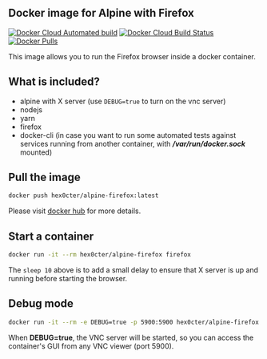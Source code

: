 
## Docker image for Alpine with Firefox
[![Docker Cloud Automated build](https://img.shields.io/docker/cloud/automated/hex0cter/alpine-firefox)](https://hub.docker.com/r/hex0cter/alpine-firefox/builds)
[![Docker Cloud Build Status](https://img.shields.io/docker/cloud/build/hex0cter/alpine-firefox)](https://hub.docker.com/r/hex0cter/alpine-firefox/builds)
[![Docker Pulls](https://img.shields.io/docker/pulls/hex0cter/alpine-firefox)](https://hub.docker.com/r/hex0cter/alpine-firefox)

This image allows you to run the Firefox browser inside a docker container.

## What is included?
* alpine with X server (use `DEBUG=true` to turn on the vnc server)
* nodejs
* yarn
* firefox
* docker-cli (in case you want to run some automated tests against services running from another container, with ***/var/run/docker.sock*** mounted)

## Pull the image
```bash
docker push hex0cter/alpine-firefox:latest
```
Please visit [docker hub](https://hub.docker.com/repository/docker/hex0cter/alpine-firefox) for more details.

## Start a container
```bash
docker run -it --rm hex0cter/alpine-firefox firefox
```
The `sleep 10` above is to add a small delay to ensure that X server is up and running before starting the browser.

## Debug mode
```bash
docker run -it --rm -e DEBUG=true -p 5900:5900 hex0cter/alpine-firefox firefox
```
When **DEBUG=true**, the VNC server will be started, so you can access the container's GUI from any VNC viewer (port 5900).

